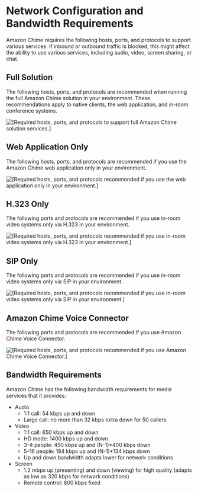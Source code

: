 # Network Configuration and Bandwidth Requirements<a name="network-config"></a>

Amazon Chime requires the following hosts, ports, and protocols to support various services\. If inbound or outbound traffic is blocked, this might affect the ability to use various services, including audio, video, screen sharing, or chat\. 

## Full Solution<a name="full"></a>

The following hosts, ports, and protocols are recommended when running the full Amazon Chime solution in your environment\. These recommendations apply to native clients, the web application, and in\-room conference systems\.

![\[Required hosts, ports, and protocols to support full Amazon Chime solution services.\]](http://docs.aws.amazon.com/chime/latest/ag/images/hosts_full.PNG)

## Web Application Only<a name="web-app"></a>

The following hosts, ports, and protocols are recommended if you use the Amazon Chime web application only in your environment\.

![\[Required hosts, ports, and protocols recommended if you use the web application only in your environment.\]](http://docs.aws.amazon.com/chime/latest/ag/images/hosts_web.PNG)

## H\.323 Only<a name="h323"></a>

The following ports and protocols are recommended if you use in\-room video systems only via H\.323 in your environment\.

![\[Required hosts, ports, and protocols recommended if you use in-room video systems only via H.323 in your environment.\]](http://docs.aws.amazon.com/chime/latest/ag/images/hosts_h323.PNG)

## SIP Only<a name="sip"></a>

The following ports and protocols are recommended if you use in\-room video systems only via SIP in your environment\.

![\[Required hosts, ports, and protocols recommended if you use in-room video systems only via SIP in your environment.\]](http://docs.aws.amazon.com/chime/latest/ag/images/hosts_sip.PNG)

## Amazon Chime Voice Connector<a name="cvc"></a>

The following ports and protocols are recommended if you use Amazon Chime Voice Connector\.

![\[Required hosts, ports, and protocols recommended if you use Amazon Chime Voice Connector.\]](http://docs.aws.amazon.com/chime/latest/ag/images/vc-image.png)

## Bandwidth Requirements<a name="bandwidth"></a>

Amazon Chime has the following bandwidth requirements for media services that it provides:
+ Audio 
  + 1:1 call: 54 kbps up and down
  + Large call: no more than 32 kbps extra down for 50 callers
+ Video
  + 1:1 call: 650 kbps up and down
  + HD mode: 1400 kbps up and down
  + 3–4 people: 450 kbps up and \(N\-1\)\*400 kbps down
  + 5–16 people: 184 kbps up and \(N\-1\)\*134 kbps down
  + Up and down bandwidth adapts lower for network conditions
+ Screen
  + 1\.2 mbps up \(presenting\) and down \(viewing\) for high quality \(adapts as low as 320 kbps for network conditions\)
  + Remote control: 800 kbps fixed